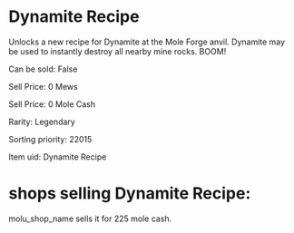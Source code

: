 # Dynamite Recipe

Unlocks a new recipe for Dynamite at the Mole Forge anvil. Dynamite may be used to instantly destroy all nearby mine rocks. BOOM!

Can be sold: False

Sell Price: 0 Mews

Sell Price: 0 Mole Cash

Rarity: Legendary

Sorting priority: 22015

Item uid: Dynamite Recipe

# shops selling Dynamite Recipe:

molu_shop_name sells it for 225 mole cash.